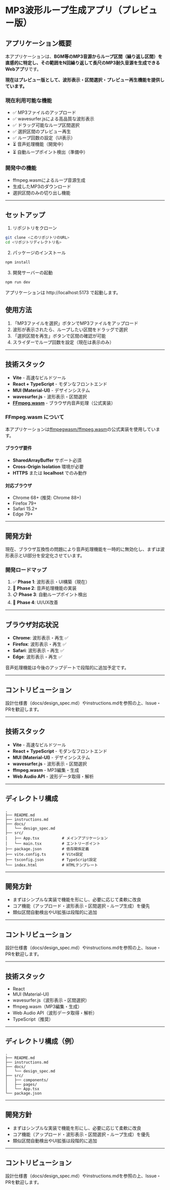 # MP3波形ループ生成アプリ（プレビュー版）

## アプリケーション概要

本アプリケーションは、**BGM等のMP3音源からループ区間（繰り返し区間）を直感的に特定し、その範囲をN回繰り返して長尺のMP3耐久音源を生成できるWebアプリ**です。  

**現在はプレビュー版として、波形表示・区間選択・プレビュー再生機能を提供しています。**

### 現在利用可能な機能

- ✅ MP3ファイルのアップロード
- ✅ wavesurfer.jsによる高品質な波形表示
- ✅ ドラッグ可能なループ区間選択
- ✅ 選択区間のプレビュー再生
- ✅ ループ回数の設定（UI表示）
- ⏳ 音声処理機能（開発中）
- ⏳ 自動ループポイント検出（準備中）

### 開発中の機能

- ffmpeg.wasmによるループ音源生成
- 生成したMP3のダウンロード
- 選択区間のみの切り出し機能

---

## セットアップ

1. リポジトリをクローン
```bash
git clone <このリポジトリのURL>
cd <リポジトリディレクトリ名>
```
2. パッケージのインストール
```bash
npm install
```
3. 開発サーバーの起動
```bash
npm run dev
```

アプリケーションは http://localhost:5173 で起動します。

## 使用方法

1. 「MP3ファイルを選択」ボタンでMP3ファイルをアップロード
2. 波形が表示されたら、ループしたい区間をドラッグで選択
3. 「選択区間を再生」ボタンで区間の確認が可能
4. スライダーでループ回数を設定（現在は表示のみ）

---

## 技術スタック

- **Vite** - 高速なビルドツール
- **React + TypeScript** - モダンなフロントエンド
- **MUI (Material-UI)** - デザインシステム
- **wavesurfer.js** - 波形表示・区間選択
- **[FFmpeg.wasm](https://github.com/ffmpegwasm/ffmpeg.wasm)** - ブラウザ内音声処理（公式実装）

### FFmpeg.wasm について

本アプリケーションは[ffmpegwasm/ffmpeg.wasm](https://github.com/ffmpegwasm/ffmpeg.wasm)の公式実装を使用しています。

#### ブラウザ要件
- **SharedArrayBuffer** サポート必須
- **Cross-Origin Isolation** 環境が必要
- **HTTPS** または **localhost** でのみ動作

#### 対応ブラウザ
- Chrome 68+ (推奨: Chrome 88+)
- Firefox 79+
- Safari 15.2+
- Edge 79+

---

## 開発方針

現在、ブラウザ互換性の問題により音声処理機能を一時的に無効化し、まずは波形表示とUI部分を安定化させています。

### 開発ロードマップ

1. ✅ **Phase 1**: 波形表示・UI構築（現在）
2. 🔄 **Phase 2**: 音声処理機能の実装
3. 📋 **Phase 3**: 自動ループポイント検出
4. 🎨 **Phase 4**: UI/UX改善

---

## ブラウザ対応状況

- **Chrome**: 波形表示・再生 ✅
- **Firefox**: 波形表示・再生 ✅  
- **Safari**: 波形表示・再生 ✅
- **Edge**: 波形表示・再生 ✅

音声処理機能は今後のアップデートで段階的に追加予定です。

---

## コントリビューション

設計仕様書（docs/design_spec.md）やinstructions.mdを参照の上、Issue・PRを歓迎します。

---

## 技術スタック

- **Vite** - 高速なビルドツール
- **React + TypeScript** - モダンなフロントエンド
- **MUI (Material-UI)** - デザインシステム
- **wavesurfer.js** - 波形表示・区間選択
- **ffmpeg.wasm** - MP3編集・生成
- **Web Audio API** - 波形データ取得・解析

---

## ディレクトリ構成

```
.
├── README.md
├── instructions.md
├── docs/
│   └── design_spec.md
├── src/
│   ├── App.tsx          # メインアプリケーション
│   └── main.tsx         # エントリーポイント
├── package.json         # 依存関係定義
├── vite.config.ts       # Vite設定
├── tsconfig.json        # TypeScript設定
└── index.html           # HTMLテンプレート
```

---

## 開発方針

- まずはシンプルな実装で機能を形にし、必要に応じて柔軟に改良
- コア機能（アップロード・波形表示・区間選択・ループ生成）を優先
- 類似区間自動検出やUI拡張は段階的に追加

---

## コントリビューション

設計仕様書（docs/design_spec.md）やinstructions.mdを参照の上、Issue・PRを歓迎します。

---

## 技術スタック

- React
- MUI (Material-UI)
- wavesurfer.js（波形表示・区間選択）
- ffmpeg.wasm（MP3編集・生成）
- Web Audio API（波形データ取得・解析）
- TypeScript（推奨）

---

## ディレクトリ構成（例）

```
.
├── README.md
├── instructions.md
├── docs/
│   └── design_spec.md
├── src/
│   ├── components/
│   ├── pages/
│   └── App.tsx
└── package.json
```

---

## 開発方針

- まずはシンプルな実装で機能を形にし、必要に応じて柔軟に改良
- コア機能（アップロード・波形表示・区間選択・ループ生成）を優先
- 類似区間自動検出やUI拡張は段階的に追加

---

## コントリビューション

設計仕様書（docs/design_spec.md）やinstructions.mdを参照の上、Issue・PRを歓迎します。
